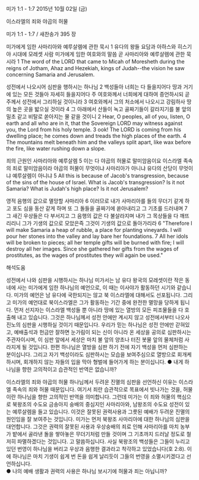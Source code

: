 미가 1:1 - 1:7 
2015년 10월 02일 (금)

이스라엘의 죄와 야곱의 허물



미가 1:1 - 1:7 / 새찬송가 395 장


미가에게 임한 사마리아와 예루살렘에 관한 묵시
1 유다의 왕들 요담과 아하스와 히스기야 시대에 모레셋 사람 미가에게 임한 여호와의 말씀 곧 사마리아와 예루살렘에 관한 묵시라
1 The word of the LORD that came to Micah of Moresheth during the reigns of Jotham, Ahaz and Hezekiah, kings of Judah--the vision he saw concerning Samaria and Jerusalem. 

성전에서 나오시어 심판을 행하시는 하나님
2 백성들아 너희는 다 들을지어다 땅과 거기에 있는 모든 것들아 자세히 들을지어다 주 여호와께서 너희에게 대하여 증언하시되 곧 주께서 성전에서 그리하실 것이니라 3 여호와께서 그의 처소에서 나오시고 강림하사 땅의 높은 곳을 밟으실 것이라 4 그 아래에서 산들이 녹고 골짜기들이 갈라지기를 불 앞의 밀초 같고 비탈로 쏟아지는 물 같을 것이니
2 Hear, O peoples, all of you, listen, O earth and all who are in it, that the Sovereign LORD may witness against you, the Lord from his holy temple. 3 ook! The LORD is coming from his dwelling place; he comes down and treads the high places of the earth. 4 The mountains melt beneath him and the valleys split apart, like wax before the fire, like water rushing down a slope. 

죄의 근원인 사마리아와 예루살렘
5 이는 다 야곱의 허물로 말미암음이요 이스라엘 족속의 죄로 말미암음이라 야곱의 허물이 무엇이냐 사마리아가 아니냐 유다의 산당이 무엇이냐 예루살렘이 아니냐
5 All this is because of Jacob's transgression, because of the sins of the house of Israel. What is Jacob's transgression? Is it not Samaria? What is Judah's high place? Is it not Jerusalem? 

영적 음행의 값으로 멸망할 사마리아
6 이러므로 내가 사마리아를 들의 무더기 같게 하고 포도 심을 동산 같게 하며 또 그 돌들을 골짜기에 쏟아내리고 그 기초를 드러내며 7 그 새긴 우상들은 다 부서지고 그 음행의 값은 다 불살라지며 내가 그 목상들을 다 깨뜨리리니 그가 기생의 값으로 모았은즉 그것이 기생의 값으로 돌아가리라
6 "Therefore I will make Samaria a heap of rubble, a place for planting vineyards. I will pour her stones into the valley and lay bare her foundations. 7 All her idols will be broken to pieces; all her temple gifts will be burned with fire; I will destroy all her images. Since she gathered her gifts from the wages of prostitutes, as the wages of prostitutes they will again be used."

해석도움





성전에서 나와 심판을 시행하시는 하나님
미가서는 남 유다 왕국의 모레셋이란 작은 동네에 사는 미가에게 임한 하나님의 예언으로, 이 때는 이사야가 활동하던 시기와 같습니다.  미가의 예언은 남 유다에 국한되지는 않고 북 이스라엘에 대해서도 선포됩니다. 그리고 미가의 예언대로 북이스라엘은 그가 활동하는 기간 중에 완전한 멸망을 당하게 됩니다. 먼저 선지자는 이스라엘 백성들 뿐 아니라 땅에 있는 열방의 모든 피조물들을 다 호출해 내고 있습니다. 그것은 하나님께서 성전 안에만 계시지 않고 성전에서부터 나오사 진노의 심판을 시행하실 것이기 때문입니다. 우리가 믿는 하나님은 성전 안에만 갇혀있고, 예배출석과 헌금만 잘하면 눈가림이 되는 신이 아니라 온 세상을 공의로 심판하시는 주관자이시며, 이 심판 앞에서 세상은 마치 불 앞의 양초나 터진 봇물 앞의 물체처럼 사라지게 될 것입니다. 한편 하나님은 열방을 심판 하기 전에 자기 백성을 먼저 심판하는 분이십니다. 그리고 자기 백성이라도 심판하시는 모습을 보여주심으로 열방으로 회개케 하시며, 회개하지 않는 자들의 입을 막아 형벌에 들어가게 하는 분이십니다. 
● 내게 하나님을 향한 고의적이고 습관적인 반역은 없습니까? 

이스라엘의 죄와 야곱의 허물
하나님께서 두려운 진멸의 심판을 선언하신 이유는 이스라엘 족속의 죄와 허물 때문입니다. 여기서 죄란 습관적으로 목표에서 빗나가는 것을, 허물이란 하나님을 향한 고의적인 반역을 의미합니다. 그런데 미가는 이 죄와 허물의 핵심으로 북왕조의 수도요 금송아지 숭배의 중심지인 사마리아와, 남왕조의 수도요 성전이 있는 예루살렘을 들고 있습니다. 이것은 잘못된 권력사용과 그릇된 예배가 두려운 진멸의 원인임을 잘 보여주는 것입니다. 미가는 먼저 북왕조 사마리아에 대한 하나님의 심판을 대언합니다. 그것은 권력의 잘못된 사용과 우상숭배의 죄로 인해 사마리아를 마치 농부가 밭에서 골라낸 돌을 쌓아놓은 무더기처럼 만들 것이며 그 기초까지 드러날 정도로 철저히 파멸하겠다는 것입니다. 고 말씀하십니다. 사실 북왕조의 백성들은 그들이 누리고 있던 번영이 하나님을 버리고 우상과 음행한 결과라고 착각하고 있었습니다(호 2:8). 이에 하나님은 마치 기생이 쉽게 번 돈을 쉽게 날리듯이 그들의 번영을 소멸시키겠다고 선언하십니다.   
● 나의 예배 생활과 권력의 사용은 하나님 보시기에 허물과 죄는 아닙니까?